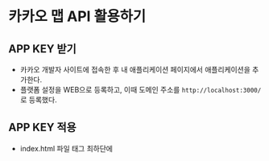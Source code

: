 # 카카오 맵 API 활용하기 

## APP KEY 받기 
- 카카오 개발자 사이트에 접속한 후 내 애플리케이션 페이지에서 애플리케이션을 추가한다. 
- 플랫폼 설정을 WEB으로 등록하고, 이때 도메인 주소를 ```http://localhost:3000/```로 등록했다. 

## APP KEY 적용 
- index.html 파일 <body>태그 최하단에 <script>태그를 작성하여 JavaScript 키를 넣어준다.
- 이때 작성하는 JavaScript 키는 노출하지 않도록 설정이 필요하다. 
- 우선 .env 파일을 생성해 ```REACT_APP_KAKAO_MAP_KEY=[내가 발급 받은 키]```를 적어준다. 
- .gitignore 파일에 .env를 추가한다. 
- index.html 파일에 작성한 ```JavaScript 키```를 ```REACT_APP_KAKAO_MAP_KEY```로 덮어서 작성한다. 
- 설정한 내용을 적용하기 위해 dotenv 패키지를 설치한다. 
- ```(yarn 명령어 : yarn add dotenv)```
  
## kakao map 컴포넌트 생성
```javaScript
  /*global kakao */
  import React, { useEffect } from "react";

  const KakaoMap = () => {
    const { kakao } = window;

    useEffect(() => {
      const container = document.getElementById("map"); //지도를 담을 영역의 DOM 레퍼런스
      const options = {
        //지도를 생성할 때 필요한 기본 옵션
        center: new kakao.maps.LatLng(33.450701, 126.570667), //지도의 중심좌표.
        level: 3, //지도의 레벨(확대, 축소 정도)
      };
      const map = new kakao.maps.Map(container, options); //지도 생성 및 객체 리턴
    }, []);

    return <div id="map" style={{ width: "300px", height: "300px" }}></div>;
  };

  export default KakaoMap;
```
## kakao map 컴포넌트 생성 (패키지 사용)
- kakao maps api를 리액트에 맞게 활용할 수 있는 패키지를 설치하면 코드가 절반으로 줄어든다. 
- ```yarn add react-kakao-maps-sdk```
  
```javaScript
  import React from "react";
  import { Map } from "react-kakao-maps-sdk";

  const KakaoMap = () => {
    return (
      <Map
        center={{ lat: 33.450701, lng: 126.570667 }}
        style={{ width: "375px", height: "812px" }}
        level={3}
      />
    );
  };

  export default KakaoMap;
```
  
## 사용할 페이지에 import 해주기!!
  
![image](https://user-images.githubusercontent.com/100126319/211039848-76cde859-adaa-4311-b340-48ffca4a430d.png)


